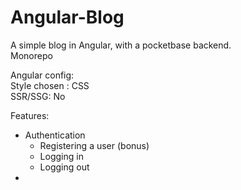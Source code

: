 # Angular-Blog
A simple blog in Angular, with a pocketbase backend.  
Monorepo  

Angular config:  
Style chosen : CSS  
SSR/SSG: No  

Features:
- Authentication
  - Registering a user (bonus)
  - Logging in
  - Logging out
- 